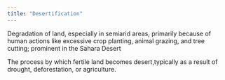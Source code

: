 ```yaml
---
title: "Desertification"
---
```

Degradation of land, especially in semiarid areas, primarily because of human actions like excessive crop planting, animal grazing, and tree cutting; prominent in the Sahara Desert

The process by which fertile land becomes desert,typically as a result of drought, deforestation, or agriculture.

